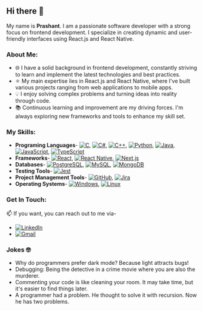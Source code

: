 ## Hi there 👋
My name is **Prashant**. I am a passionate software developer with a strong focus on frontend development. I specialize in creating dynamic and user-friendly interfaces using React.js and React Native.

### About Me:

- 🌐 I have a solid background in frontend development, constantly striving to learn and implement the latest technologies and best practices.
- ⚛️ My main expertise lies in React.js and React Native, where I've built various projects ranging from web applications to mobile apps.
- 💡 I enjoy solving complex problems and turning ideas into reality through code.
- 📚 Continuous learning and improvement are my driving forces. I'm always exploring new frameworks and tools to enhance my skill set.

### My Skills:
- **Programing Languages**- [![C](https://img.shields.io/badge/-C-A8B9CC?style=flat&logo=c&logoColor=white)](https://learn.microsoft.com/en-us/cpp/c-language/?view=msvc-170), [![C#](https://img.shields.io/badge/-C%23-239120?style=flat&logo=c-sharp&logoColor=white)](https://learn.microsoft.com/en-us/dotnet/csharp/), [![C++](https://img.shields.io/badge/-C++-00599C?style=flat&logo=c%2B%2B&logoColor=white)](https://www.w3schools.com/cpp/), [![Python](https://img.shields.io/badge/-Python-3776AB?style=flat&logo=python&logoColor=white)](https://www.python.org/), [![Java](https://img.shields.io/badge/-Java-007396?style=flat&logo=java&logoColor=white)](https://www.w3schools.com/java/), [![JavaScript](https://img.shields.io/badge/-JavaScript-F7DF1E?style=flat&logo=javascript&logoColor=black)](https://www.w3schools.com/js/), [![TypeScript](https://img.shields.io/badge/-TypeScript-007ACC?style=flat&logo=typescript&logoColor=white)](https://www.w3schools.com/typescript/)
- **Frameworks**- [![React](https://img.shields.io/badge/-React-20232A?style=flat&logo=react&logoColor=61DAFB)](https://react.dev/), [![React Native](https://img.shields.io/badge/-React%20Native-20232A?style=flat&logo=react&logoColor=61DAFB)](https://reactnative.dev/), [![Next.js](https://img.shields.io/badge/-Next.js-000000?style=flat&logo=nextdotjs&logoColor=white)](https://nextjs.org/)
- **Databases**- [![PostgreSQL](https://img.shields.io/badge/-PostgreSQL-336791?style=flat&logo=postgresql&logoColor=white)](https://www.postgresql.org/), [![MySQL](https://img.shields.io/badge/-MySQL-4479A1?style=flat&logo=mysql&logoColor=white)](https://www.mysql.com/), [![MongoDB](https://img.shields.io/badge/-MongoDB-47A248?style=flat&logo=mongodb&logoColor=white)](https://www.mongodb.com/)
- **Testing Tools**- [![Jest](https://img.shields.io/badge/-Jest-C21325?style=flat&logo=jest&logoColor=white)](https://jestjs.io/)
- **Project Management Tools**- [![GitHub](https://img.shields.io/badge/-GitHub-181717?style=flat&logo=github&logoColor=white)](https://docs.github.com/en), [![Jira](https://img.shields.io/badge/-Jira-0052CC?style=flat&logo=jira&logoColor=white)](https://confluence.atlassian.com/jira)
- **Operating Systems**- [![Windows](https://img.shields.io/badge/-Windows-0078D6?style=flat&logo=windows&logoColor=white)](https://learn.microsoft.com/en-us/windows/), [![Linux](https://img.shields.io/badge/-Linux-FCC624?style=flat&logo=linux&logoColor=black)](https://docs.kernel.org/)

### Get In Touch:
 📫 If you want, you can reach out to me via-
- [![LinkedIn](https://img.shields.io/badge/-LinkedIn-0077B5?style=flat&logo=linkedin&logoColor=white)]([https://www.linkedin.com/in/your-linkedin-username/](https://www.linkedin.com/in/prashant-kumar-koli/))
- [![Gmail](https://img.shields.io/badge/-Gmail-D14836?style=flat&logo=gmail&logoColor=white)](mailto:prashant.kumar.koli@gmail.com)

### Jokes 🤓
- Why do programmers prefer dark mode? Because light attracts bugs!
- Debugging: Being the detective in a crime movie where you are also the murderer.
- Commenting your code is like cleaning your room. It may take time, but it's easier to find things later.
- A programmer had a problem. He thought to solve it with recursion. Now he has two problems.

<!---
PrashantKoli-21/PrashantKoli-21 is a ✨ special ✨ repository because its `README.md` (this file) appears on your GitHub profile.
You can click the Preview link to take a look at your changes.
--->
